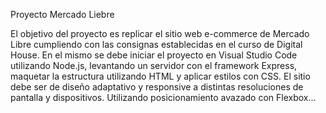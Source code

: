 Proyecto Mercado Liebre

El objetivo del proyecto es replicar el sitio web e-commerce de Mercado Libre cumpliendo con las consignas establecidas en el curso de Digital House. En el mismo se debe iniciar el proyecto en Visual Studio Code utilizando Node.js, levantando un servidor con el framework Express, maquetar la estructura utilizando HTML y aplicar estilos con CSS. El sitio debe ser de diseño adaptativo y responsive a distintas resoluciones de pantalla y dispositivos. Utilizando posicionamiento avazado con Flexbox...